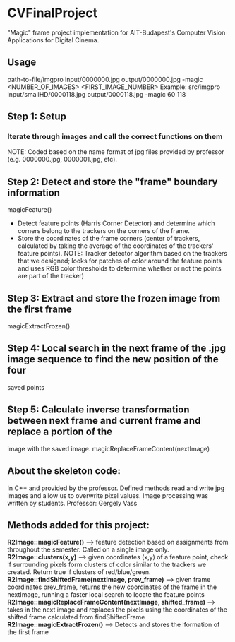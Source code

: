 # CVFinalProject
"Magic" frame project implementation for AIT-Budapest's Computer Vision Applications for Digital Cinema.  
## Usage
path-to-file/imgpro input/0000000.jpg output/0000000.jpg -magic <NUMBER_OF_IMAGES> <FIRST_IMAGE_NUMBER>
Example: src/imgpro input/smallHD/0000118.jpg output/0000118.jpg -magic 60 118
## Step 1: Setup
### Iterate through images and call the correct functions on them 
NOTE: Coded based on the name format of jpg files provided by professor (e.g. 0000000.jpg, 0000001.jpg, etc).  
## Step 2: Detect and store the "frame" boundary information
magicFeature()
- Detect feature points (Harris Corner Detector) and determine which corners belong to the trackers on the
corners of the frame. 
- Store the coordinates of the frame corners (center of trackers, calculated by taking the average of the 
coordinates of the trackers' feature points).
NOTE: Tracker detector algorithm based on the trackers that we designed; looks for patches of color around the
feature points and uses RGB color thresholds to determine whether or not the points are part of the tracker)
## Step 3: Extract and store the frozen image from the first frame
magicExtractFrozen()
## Step 4: Local search in the next frame of the .jpg image sequence to find the new position of the four
saved points
## Step 5: Calculate inverse transformation between next frame and current frame and replace a portion of the
image with the saved image.
magicReplaceFrameContent(nextImage)


## About the skeleton code:
In C++ and provided by the professor. Defined methods read and write jpg images and allow us to overwrite pixel values.
Image processing was written by students.
Professor: Gergely Vass


## Methods added for this project:
**R2Image::magicFeature()** --> feature detection based on assignments from throughout the semester. Called on 
			a single image only.
**R2Image::clusters(x,y)** --> given coordinates (x,y) of a feature point, check if surrounding pixels form clusters of color
			similar to the trackers we created. Return true if clusters of red/blue/green.
**R2Image::findShiftedFrame(nextImage, prev_frame)** --> given frame coordinates prev_frame, returns the new coordinates
			of the frame in the nextImage, running a faster local search to locate the feature points
**R2Image::magicReplaceFrameContent(nextImage, shifted_frame)** --> takes in the next image and replaces the pixels 
			using the coordinates of the shifted frame calculated from findShiftedFrame
**R2Image::magicExtractFrozen()** --> Detects and stores the iformation of the first frame